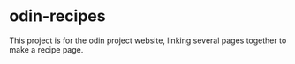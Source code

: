 # odin-recipes

This project is for the odin project website, linking several pages together to make a recipe page.